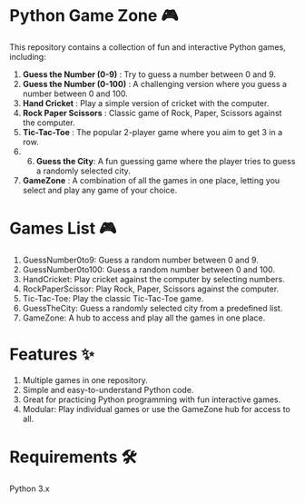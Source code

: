 # Python Game Zone 🎮

This repository contains a collection of fun and interactive Python games, including:

1. **Guess the Number (0-9)** : Try to guess a number between 0 and 9.
2. **Guess the Number (0-100)** : A challenging version where you guess a number between 0 and 100.
3. **Hand Cricket** : Play a simple version of cricket with the computer.
4. **Rock Paper Scissors** : Classic game of Rock, Paper, Scissors against the computer.
5. **Tic-Tac-Toe** : The popular 2-player game where you aim to get 3 in a row.
6. 6. **Guess the City**: A fun guessing game where the player tries to guess a randomly selected city.
7. **GameZone** : A combination of all the games in one place, letting you select and play any game of your choice.

# Games List 🎮
1. GuessNumber0to9: Guess a random number between 0 and 9.
2. GuessNumber0to100: Guess a random number between 0 and 100.
3. HandCricket: Play cricket against the computer by selecting numbers.
4. RockPaperScissor: Play Rock, Paper, Scissors against the computer.
5. Tic-Tac-Toe: Play the classic Tic-Tac-Toe game.
6. GuessTheCity: Guess a randomly selected city from a predefined list.
7. GameZone: A hub to access and play all the games in one place.

# Features ✨
1. Multiple games in one repository.
2. Simple and easy-to-understand Python code.
3. Great for practicing Python programming with fun interactive games.
4. Modular: Play individual games or use the GameZone hub for access to all.

# Requirements 🛠

Python 3.x
